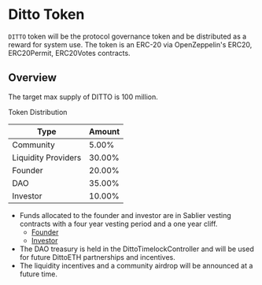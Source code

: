 # Ditto Token

`DITTO` token will be the protocol governance token and be distributed as a reward for system use. The token is an ERC-20 via OpenZeppelin's ERC20, ERC20Permit, ERC20Votes contracts.

## Overview

The target max supply of DITTO is 100 million.

Token Distribution

| Type                | Amount |
| ------------------- | ------ |
| Community           | 5.00%  |
| Liquidity Providers | 30.00% |
| Founder             | 20.00% |
| DAO                 | 35.00% |
| Investor            | 10.00% |

- Funds allocated to the founder and investor are in Sablier vesting contracts with a four year vesting period and a one year cliff.
  - [Founder](https://app.sablier.com/stream/LD2-1-10/)
  - [Investor](https://app.sablier.com/stream/LD2-1-11/)
- The DAO treasury is held in the DittoTimelockController and will be used for future DittoETH partnerships and incentives.
- The liquidity incentives and a community airdrop will be announced at a future time.